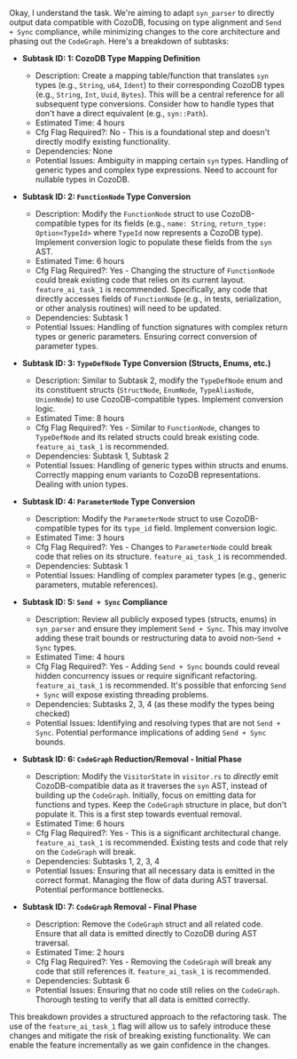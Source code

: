 Okay, I understand the task. We're aiming to adapt `syn_parser` to directly output data compatible with CozoDB, focusing on type alignment and `Send + Sync` compliance, while minimizing changes to the core architecture and phasing out the `CodeGraph`. Here's a breakdown of subtasks:

*   **Subtask ID: 1: CozoDB Type Mapping Definition**
    *   Description: Create a mapping table/function that translates `syn` types (e.g., `String`, `u64`, `Ident`) to their corresponding CozoDB types (e.g., `String`, `Int`, `Uuid`, `Bytes`). This will be a central reference for all subsequent type conversions.  Consider how to handle types that don't have a direct equivalent (e.g., `syn::Path`).
    *   Estimated Time: 4 hours
    *   Cfg Flag Required?: No - This is a foundational step and doesn't directly modify existing functionality.
    *   Dependencies: None
    *   Potential Issues:  Ambiguity in mapping certain `syn` types.  Handling of generic types and complex type expressions.  Need to account for nullable types in CozoDB.

*   **Subtask ID: 2: `FunctionNode` Type Conversion**
    *   Description: Modify the `FunctionNode` struct to use CozoDB-compatible types for its fields (e.g., `name: String`, `return_type: Option<TypeId>` where `TypeId` now represents a CozoDB type).  Implement conversion logic to populate these fields from the `syn` AST.
    *   Estimated Time: 6 hours
    *   Cfg Flag Required?: Yes - Changing the structure of `FunctionNode` could break existing code that relies on its current layout.  `feature_ai_task_1` is recommended.  Specifically, any code that directly accesses fields of `FunctionNode` (e.g., in tests, serialization, or other analysis routines) will need to be updated.
    *   Dependencies: Subtask 1
    *   Potential Issues:  Handling of function signatures with complex return types or generic parameters.  Ensuring correct conversion of parameter types.

*   **Subtask ID: 3: `TypeDefNode` Type Conversion (Structs, Enums, etc.)**
    *   Description: Similar to Subtask 2, modify the `TypeDefNode` enum and its constituent structs (`StructNode`, `EnumNode`, `TypeAliasNode`, `UnionNode`) to use CozoDB-compatible types. Implement conversion logic.
    *   Estimated Time: 8 hours
    *   Cfg Flag Required?: Yes - Similar to `FunctionNode`, changes to `TypeDefNode` and its related structs could break existing code. `feature_ai_task_1` is recommended.
    *   Dependencies: Subtask 1, Subtask 2
    *   Potential Issues:  Handling of generic types within structs and enums.  Correctly mapping enum variants to CozoDB representations.  Dealing with union types.

*   **Subtask ID: 4: `ParameterNode` Type Conversion**
    *   Description: Modify the `ParameterNode` struct to use CozoDB-compatible types for its `type_id` field. Implement conversion logic.
    *   Estimated Time: 3 hours
    *   Cfg Flag Required?: Yes - Changes to `ParameterNode` could break code that relies on its structure. `feature_ai_task_1` is recommended.
    *   Dependencies: Subtask 1
    *   Potential Issues:  Handling of complex parameter types (e.g., generic parameters, mutable references).

*   **Subtask ID: 5: `Send + Sync` Compliance**
    *   Description: Review all publicly exposed types (structs, enums) in `syn_parser` and ensure they implement `Send + Sync`.  This may involve adding these trait bounds or restructuring data to avoid non-`Send + Sync` types.
    *   Estimated Time: 4 hours
    *   Cfg Flag Required?: Yes - Adding `Send + Sync` bounds could reveal hidden concurrency issues or require significant refactoring. `feature_ai_task_1` is recommended.  It's possible that enforcing `Send + Sync` will expose existing threading problems.
    *   Dependencies: Subtasks 2, 3, 4 (as these modify the types being checked)
    *   Potential Issues:  Identifying and resolving types that are not `Send + Sync`.  Potential performance implications of adding `Send + Sync` bounds.

*   **Subtask ID: 6: `CodeGraph` Reduction/Removal - Initial Phase**
    *   Description:  Modify the `VisitorState` in `visitor.rs` to *directly* emit CozoDB-compatible data as it traverses the `syn` AST, instead of building up the `CodeGraph`.  Initially, focus on emitting data for functions and types.  Keep the `CodeGraph` structure in place, but don't populate it. This is a first step towards eventual removal.
    *   Estimated Time: 6 hours
    *   Cfg Flag Required?: Yes - This is a significant architectural change. `feature_ai_task_1` is recommended.  Existing tests and code that rely on the `CodeGraph` will break.
    *   Dependencies: Subtasks 1, 2, 3, 4
    *   Potential Issues:  Ensuring that all necessary data is emitted in the correct format.  Managing the flow of data during AST traversal.  Potential performance bottlenecks.

*   **Subtask ID: 7: `CodeGraph` Removal - Final Phase**
    *   Description: Remove the `CodeGraph` struct and all related code.  Ensure that all data is emitted directly to CozoDB during AST traversal.
    *   Estimated Time: 2 hours
    *   Cfg Flag Required?: Yes - Removing the `CodeGraph` will break any code that still references it. `feature_ai_task_1` is recommended.
    *   Dependencies: Subtask 6
    *   Potential Issues:  Ensuring that no code still relies on the `CodeGraph`.  Thorough testing to verify that all data is emitted correctly.



This breakdown provides a structured approach to the refactoring task. The use of the `feature_ai_task_1` flag will allow us to safely introduce these changes and mitigate the risk of breaking existing functionality.  We can enable the feature incrementally as we gain confidence in the changes.
